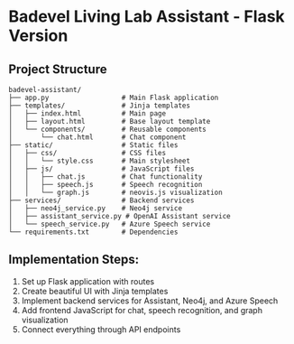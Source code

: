 # Badevel Living Lab Assistant - Flask Version

## Project Structure
```
badevel-assistant/
├── app.py                  # Main Flask application
├── templates/              # Jinja templates
│   ├── index.html          # Main page
│   ├── layout.html         # Base layout template
│   └── components/         # Reusable components
│       └── chat.html       # Chat component
├── static/                 # Static files
│   ├── css/                # CSS files
│   │   └── style.css       # Main stylesheet
│   ├── js/                 # JavaScript files
│   │   ├── chat.js         # Chat functionality
│   │   ├── speech.js       # Speech recognition
│   │   └── graph.js        # neovis.js visualization
├── services/               # Backend services
│   ├── neo4j_service.py    # Neo4j service  
│   ├── assistant_service.py # OpenAI Assistant service
│   └── speech_service.py   # Azure Speech service
└── requirements.txt        # Dependencies
```

## Implementation Steps:
1. Set up Flask application with routes
2. Create beautiful UI with Jinja templates
3. Implement backend services for Assistant, Neo4j, and Azure Speech
4. Add frontend JavaScript for chat, speech recognition, and graph visualization
5. Connect everything through API endpoints
